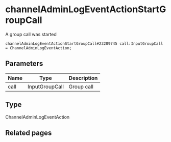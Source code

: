 # channelAdminLogEventActionStartGroupCall
A group call was started

```
channelAdminLogEventActionStartGroupCall#23209745 call:InputGroupCall = ChannelAdminLogEventAction;
```

## Parameters
| Name | Type | Description |
| ---- | :----: | ----------- |
| call | InputGroupCall | Group call |


## Type
ChannelAdminLogEventAction

## Related pages
